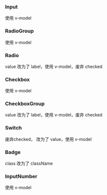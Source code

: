 ### Input
使用 v-model
### RadioGroup
使用 v-model
### Radio
value 改为了 label，使用 v-model，废弃 checked
### Checkbox
使用 v-model
### CheckboxGroup
value 改为了 label，使用 v-model，废弃 checked
### Switch
废弃checked， 改为了 value，使用 v-model
### Badge
class 改为了 className
### InputNumber
使用 v-model